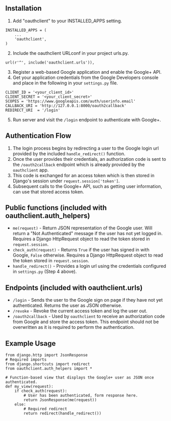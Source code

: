 ## Installation
1. Add "oauthclient" to your INSTALLED_APPS setting.
```
INSTALLED_APPS = (
    ...
    'oauthclient',
)
```
2. Include the oauthclient URLconf in your project urls.py.
```
url(r'^', include('oauthclient.urls')),
```
3. Register a web-based Google application and enable the Google+ API.
4. Get your application credentials from the Google Developers console and place in the following in your `settings.py` file.
```
CLIENT_ID = '<your_client_id>'
CLIENT_SECRET = '<your_client_secret>'
SCOPES = 'https://www.googleapis.com/auth/userinfo.email'
CALLBACK_URI = 'http://127.0.0.1:8000/oauth2callback'
REDIRECT_URI  = '/login'
```
5. Run server and visit the `/login` endpoint to authenticate with Google+.

## Authentication Flow
1. The login process begins by redirecting a user to the Google login url provided by the included `handle_redirect()` function.
2. Once the user provides their credentials, an authorization code is sent to the `/oauth2callback` endpoint which is already provided by the `oauthclient` app.
3. This code is exchanged for an access token which is then stored in Django's session under `request.session['token']`.
4. Subsequent calls to the Google+ API, such as getting user information, can use that stored access token.

## Public functions (included with oauthclient.auth_helpers)
- `me(request)` - Return JSON representation of the Google user. Will return a "Not Authenticated" message if the user has not yet logged in. Requires a Django HttpRequest object to read the token stored in `request.session`.
- `check_auth(request)` - Returns `True` if the user has signed in with Google, `False` otherwise. Requires a Django HttpRequest object to read the token stored in `request.session`.
- `handle_redirect()` - Provides a login url using the credentials configured in `settings.py` (Step 4 above).

## Endpoints (included with oauthclient.urls)
- `/login` - Sends the user to the Google sign on page if they have not yet authenticated. Returns the user as JSON otherwise.
- `/revoke` - Revoke the current access token and log the user out.
- `/oauth2callback` - Used by `oauthclient` to receive an authorization code from Google and store the access token. This endpoint should not be overwritten as it is required to perform the authentication.

## Example Usage
```
from django.http import JsonResponse
# Required imports
from django.shortcuts import redirect
from oauthclient.auth_helpers import *

# Function-based view that displays the Google+ user as JSON once authenticated.
def my_view(request):
    if check_auth(request):
        # User has been authenticated, form response here.
        return JsonResponse(me(request))
    else:
        # Required redirect
        return redirect(handle_redirect())
```
